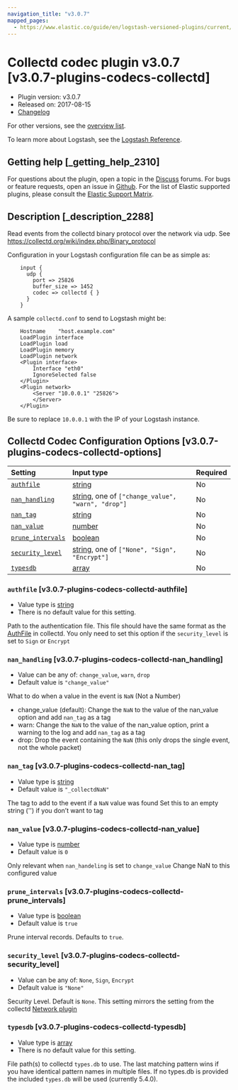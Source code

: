 ```yaml
---
navigation_title: "v3.0.7"
mapped_pages:
  - https://www.elastic.co/guide/en/logstash-versioned-plugins/current/v3.0.7-plugins-codecs-collectd.html
---
```


# Collectd codec plugin v3.0.7 [v3.0.7-plugins-codecs-collectd]

* Plugin version: v3.0.7
* Released on: 2017-08-15
* [Changelog](https://github.com/logstash-plugins/logstash-codec-collectd/blob/v3.0.7/CHANGELOG.md)

For other versions, see the [overview list](codec-collectd-index.md).

To learn more about Logstash, see the [Logstash Reference](https://www.elastic.co/guide/en/logstash/current/index.html).

## Getting help [_getting_help_2310]

For questions about the plugin, open a topic in the [Discuss](http://discuss.elastic.co) forums. For bugs or feature requests, open an issue in [Github](https://github.com/logstash-plugins/logstash-codec-collectd). For the list of Elastic supported plugins, please consult the [Elastic Support Matrix](https://www.elastic.co/support/matrix#matrix_logstash_plugins).

## Description [_description_2288]

Read events from the collectd binary protocol over the network via udp. See <https://collectd.org/wiki/index.php/Binary_protocol>

Configuration in your Logstash configuration file can be as simple as:

```
    input {
      udp {
        port => 25826
        buffer_size => 1452
        codec => collectd { }
      }
    }
```

A sample `collectd.conf` to send to Logstash might be:

```
    Hostname    "host.example.com"
    LoadPlugin interface
    LoadPlugin load
    LoadPlugin memory
    LoadPlugin network
    <Plugin interface>
        Interface "eth0"
        IgnoreSelected false
    </Plugin>
    <Plugin network>
        <Server "10.0.0.1" "25826">
        </Server>
    </Plugin>
```

Be sure to replace `10.0.0.1` with the IP of your Logstash instance.

## Collectd Codec Configuration Options [v3.0.7-plugins-codecs-collectd-options]

| Setting | Input type | Required |
| :- | :- | :- |
| [`authfile`](v3-0-7-plugins-codecs-collectd.md#v3.0.7-plugins-codecs-collectd-authfile) | [string](/lsr/value-types.md#string) | No |
| [`nan_handling`](v3-0-7-plugins-codecs-collectd.md#v3.0.7-plugins-codecs-collectd-nan_handling) | [string](/lsr/value-types.md#string), one of `["change_value", "warn", "drop"]` | No |
| [`nan_tag`](v3-0-7-plugins-codecs-collectd.md#v3.0.7-plugins-codecs-collectd-nan_tag) | [string](/lsr/value-types.md#string) | No |
| [`nan_value`](v3-0-7-plugins-codecs-collectd.md#v3.0.7-plugins-codecs-collectd-nan_value) | [number](/lsr/value-types.md#number) | No |
| [`prune_intervals`](v3-0-7-plugins-codecs-collectd.md#v3.0.7-plugins-codecs-collectd-prune_intervals) | [boolean](/lsr/value-types.md#boolean) | No |
| [`security_level`](v3-0-7-plugins-codecs-collectd.md#v3.0.7-plugins-codecs-collectd-security_level) | [string](/lsr/value-types.md#string), one of `["None", "Sign", "Encrypt"]` | No |
| [`typesdb`](v3-0-7-plugins-codecs-collectd.md#v3.0.7-plugins-codecs-collectd-typesdb) | [array](/lsr/value-types.md#array) | No |

### `authfile` [v3.0.7-plugins-codecs-collectd-authfile]

* Value type is [string](/lsr/value-types.md#string)
* There is no default value for this setting.

Path to the authentication file. This file should have the same format as the [AuthFile](http://collectd.org/documentation/manpages/collectd.conf.5.shtml#authfile_filename) in collectd. You only need to set this option if the `security_level` is set to `Sign` or `Encrypt`

### `nan_handling` [v3.0.7-plugins-codecs-collectd-nan_handling]

* Value can be any of: `change_value`, `warn`, `drop`
* Default value is `"change_value"`

What to do when a value in the event is `NaN` (Not a Number)

* change\_value (default): Change the `NaN` to the value of the nan\_value option and add `nan_tag` as a tag
* warn: Change the `NaN` to the value of the nan\_value option, print a warning to the log and add `nan_tag` as a tag
* drop: Drop the event containing the `NaN` (this only drops the single event, not the whole packet)

### `nan_tag` [v3.0.7-plugins-codecs-collectd-nan_tag]

* Value type is [string](/lsr/value-types.md#string)
* Default value is `"_collectdNaN"`

The tag to add to the event if a `NaN` value was found Set this to an empty string ('') if you don’t want to tag

### `nan_value` [v3.0.7-plugins-codecs-collectd-nan_value]

* Value type is [number](/lsr/value-types.md#number)
* Default value is `0`

Only relevant when `nan_handeling` is set to `change_value` Change NaN to this configured value

### `prune_intervals` [v3.0.7-plugins-codecs-collectd-prune_intervals]

* Value type is [boolean](/lsr/value-types.md#boolean)
* Default value is `true`

Prune interval records. Defaults to `true`.

### `security_level` [v3.0.7-plugins-codecs-collectd-security_level]

* Value can be any of: `None`, `Sign`, `Encrypt`
* Default value is `"None"`

Security Level. Default is `None`. This setting mirrors the setting from the collectd [Network plugin](https://collectd.org/wiki/index.php/Plugin:Network)

### `typesdb` [v3.0.7-plugins-codecs-collectd-typesdb]

* Value type is [array](/lsr/value-types.md#array)
* There is no default value for this setting.

File path(s) to collectd `types.db` to use. The last matching pattern wins if you have identical pattern names in multiple files. If no types.db is provided the included `types.db` will be used (currently 5.4.0).
